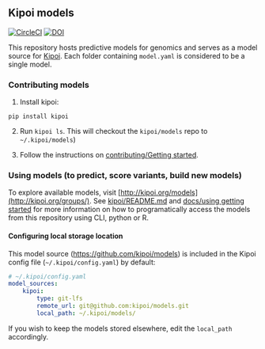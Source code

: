 ## Kipoi models

[![CircleCI](https://circleci.com/gh/kipoi/models.svg?style=svg&circle-token=ee92a92acb288e17399660e66603f700737e7382)](https://circleci.com/gh/kipoi/models) [![DOI](https://zenodo.org/badge/103403966.svg)](https://zenodo.org/badge/latestdoi/103403966)

This repository hosts predictive models for genomics and serves as a model source for [Kipoi](https://github.com/kipoi/kipoi). Each folder containing `model.yaml` is considered to be a single model.

### Contributing models

1. Install kipoi:
```shell
pip install kipoi
```

2. Run `kipoi ls`. This will checkout the `kipoi/models` repo to `~/.kipoi/models`)


3. Follow the instructions on [contributing/Getting started](https://kipoi.org/docs/contributing/01_Getting_started/).

### Using models (to predict, score variants, build new models)

To explore available models, visit [http://kipoi.org/models](http://kipoi.org/groups/). See [kipoi/README.md](https://github.com/kipoi/kipoi) and [docs/using getting started](http://kipoi.org/docs/using/01_Getting_started/) for more information on how to programatically access the models from this repository using CLI, python or R.

#### Configuring local storage location

This model source (https://github.com/kipoi/models) is included in the Kipoi config file (`~/.kipoi/config.yaml`) by default:

```yaml
# ~/.kipoi/config.yaml
model_sources:
    kipoi:
        type: git-lfs
        remote_url: git@github.com:kipoi/models.git
        local_path: ~/.kipoi/models/
```

If you wish to keep the models stored elsewhere, edit the `local_path` accordingly.
